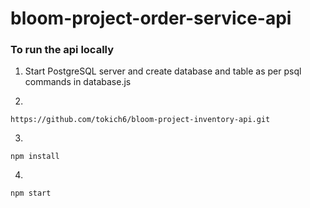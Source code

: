 # bloom-project-order-service-api


### To run the api locally

1. Start PostgreSQL server and create database and table as per psql commands in database.js

2.

```
https://github.com/tokich6/bloom-project-inventory-api.git
```

3.

```
npm install
```

4. 
```
npm start
```
